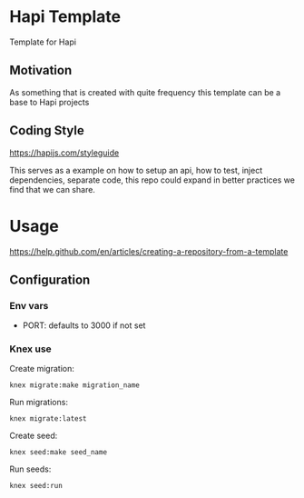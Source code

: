 # Hapi Template
Template for Hapi

## Motivation

As something that is created with quite frequency this template can be a base to Hapi projects

## Coding Style
https://hapijs.com/styleguide

This serves as a example on how to setup an api, how to test, inject dependencies, separate code, this repo could expand in better practices we find that we can share.


# Usage
https://help.github.com/en/articles/creating-a-repository-from-a-template


## Configuration

### Env vars

- PORT: defaults to 3000 if not set

### Knex use

Create migration:
    
    knex migrate:make migration_name
    
Run migrations:

    knex migrate:latest
    
Create seed:

    knex seed:make seed_name

Run seeds:

    knex seed:run

